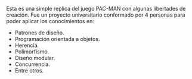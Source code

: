 Esta es una simple replica del juego PAC-MAN con algunas libertades de creación. Fue un proyecto universitario conformado por 4 personas para poder aplicar los conocimientos en:

- Patrones de diseño.
- Programación orientada a objetos.
- Herencia.
- Polimorfismo.
- Diseño modular.
- Concurrencia. 
- Entre otros.
